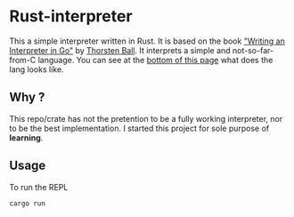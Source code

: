 # Rust-interpreter
This a simple interpreter written in Rust. It is based on the book ["Writing an Interpreter in Go"](https://interpreterbook.com/) by [Thorsten Ball](https://thorstenball.com/).
It interprets a simple and not-so-far-from-C language. You can see at the [bottom of this page](https://interpreterbook.com/) what does the lang looks like.

## Why ?
This repo/crate has not the pretention to be a fully working interpreter, nor to be the best implementation. I started this project for sole purpose of **learning**.

## Usage
To run the REPL

```
cargo run
```
